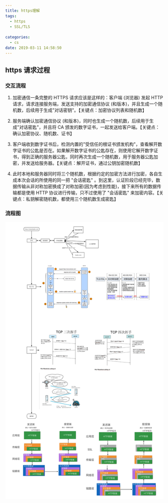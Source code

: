 ```yaml
---
title: https理解
tags:
  - https
  - SSL/TLS

categories:
  - cs
date: 2019-03-11 14:58:50
---
```


## https 请求过程

### 交互流程

1. 加密通信一条完整的 HTTPS 请求应该是这样的：客户端 (浏览器) 发起 HTTP 请求，请求连接服务端，发送支持的加密通信协议 (和版本)，并且生成一个随机数，后续用于生成"对话密钥"。【关键点：加密协议列表和随机数】

2. 服务端确认加密通信协议 (和版本)，同时也生成一个随机数，后续用于生成"对话密匙"，并且将 CA 颁发的数字证书，一起发送给客户端。【关键点：确认加密协议、随机数、证书】

3. 客户端收到数字证书后，检测内置的"受信任的根证书颁发机构"，查看解开数字证书的公匙是否在。如果解开数字证书的公匙存在，则使用它解开数字证书，得到正确的服务器公匙，同时再次生成一个随机数，用于服务器公匙加密，并发送给服务器。【关键点：解开证书，通过公钥加密随机数】

4. 此时本地和服务器同时将三个随机数，根据约定的加密方法进行加密，各自生成本次会话的所使用的同一把 "会话密匙" 。到这里，认证阶段已经完毕，数据传输从非对称加密换成了对称加密(因为考虑到性能)，接下来所有的数据传输都是使用 HTTP 协议进行传输，只不过使用了 "会话密匙" 来加密内容。【关键点：私钥解密随机数，都使用三个随机数生成密匙】

### 流程图

![流程图](../../images/https-detail.png)
